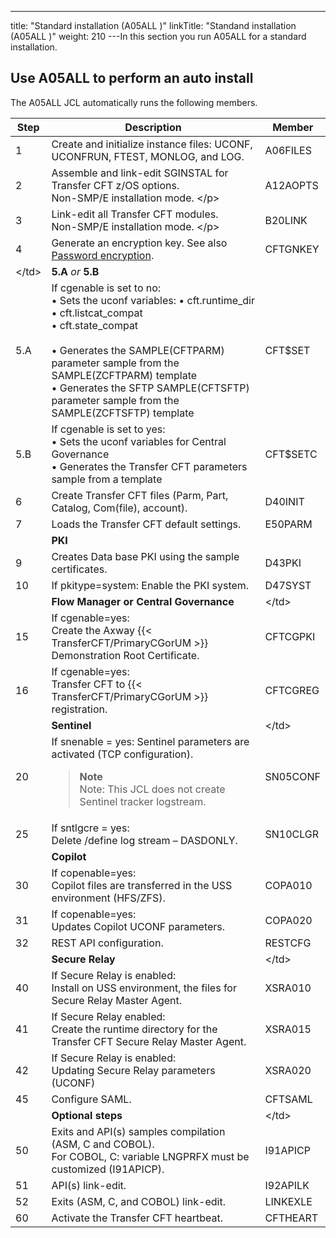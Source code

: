 ---
title: "Standard installation (A05ALL )"
linkTitle: "Standand installation (A05ALL )"
weight: 210
---In this section you run A05ALL for a standard installation.

## Use A05ALL to perform an auto install

The A05ALL JCL automatically runs the following members.


| Step  | Description  | Member  |
| --- | --- | --- |
| 1  | Create and initialize instance files: UCONF, UCONFRUN, FTEST, MONLOG, and LOG.  | A06FILES  |
| 2  | Assemble and link-edit SGINSTAL for Transfer CFT z/OS options.<br/> Non-SMP/E installation mode. &lt;/p&gt; | A12AOPTS  |
| 3  | Link-edit all Transfer CFT modules.<br/> Non-SMP/E installation mode. &lt;/p&gt; | B20LINK  |
| 4  | Generate an encryption key. See also [Password encryption](../t_customize_instance_zos#Password).  | CFTGNKEY  |
|  &lt;/td&gt;  | **5.A** *or* **5.B**  |   |
| 5.A  | If cgenable is set to no:<br/> • Sets the uconf variables: • cft.runtime_dir<br/> • cft.listcat_compat<br/> • cft.state_compat<br/> <br/> • Generates the SAMPLE(CFTPARM) parameter sample from the SAMPLE(ZCFTPARM) template<br/> • Generates the SFTP SAMPLE(CFTSFTP) parameter sample from the SAMPLE(ZCFTSFTP) template | CFT$SET  |
| 5.B  | If cgenable is set to yes:<br/> • Sets the uconf variables for Central Governance<br/> • Generates the Transfer CFT parameters sample from a template | CFT$SETC  |
| 6  | Create Transfer CFT files (Parm, Part, Catalog, Com(file), account). | D40INIT  |
| 7  | Loads the Transfer CFT default settings. | E50PARM  |
|   | **PKI**  |   |
| 9  | Creates Data base PKI using the sample certificates. | D43PKI  |
| 10  | If pkitype=system: Enable the PKI system. | D47SYST  |
|   | **Flow Manager or Central Governance**  |  &lt;/td&gt;  |
| 15  | If cgenable=yes:<br/> Create the Axway {{< TransferCFT/PrimaryCGorUM  >}} Demonstration Root Certificate. | CFTCGPKI  |
| 16  | If cgenable=yes:<br/> Transfer CFT to {{< TransferCFT/PrimaryCGorUM  >}} registration. | CFTCGREG  |
|   | **Sentinel**  |  &lt;/td&gt;  |
| 20  | If snenable = yes: Sentinel parameters are activated (TCP configuration).<br/> <blockquote> **Note**<br/> Note: This JCL does not create Sentinel tracker logstream.<br/> </blockquote>  | SN05CONF  |
| 25  | If sntlgcre = yes:<br/> Delete /define log stream – DASDONLY. | SN10CLGR  |
|   | **Copilot**  |   |
| 30  | If copenable=yes:<br/> Copilot files are transferred in the USS environment (HFS/ZFS). | COPA010  |
| 31  | If copenable=yes:<br/> Updates Copilot UCONF parameters. | COPA020  |
| 32  | REST API configuration.  | RESTCFG  |
|   | **Secure Relay**  |  &lt;/td&gt;  |
| 40  | If Secure Relay is enabled:<br/> Install on USS environment, the files for Secure Relay Master Agent. | XSRA010  |
| 41  | If Secure Relay enabled:<br/> Create the runtime directory for the Transfer CFT Secure Relay Master Agent. | XSRA015  |
| 42  | If Secure Relay is enabled:<br/> Updating Secure Relay parameters (UCONF) | XSRA020  |
| 45  | Configure SAML.  | CFTSAML  |
|   | **Optional steps**  |  &lt;/td&gt;  |
| 50  | Exits and API(s) samples compilation (ASM, C and COBOL).<br/> For COBOL, C: variable LNGPRFX must be customized (I91APICP). | I91APICP  |
| 51  | API(s) link-edit.  | I92APILK  |
| 52  | Exits (ASM, C, and COBOL) link-edit.  | LINKEXLE  |
| 60  | Activate the Transfer CFT heartbeat.  | CFTHEART  |

